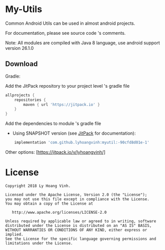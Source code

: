 My-Utils
========

Common Android Utils can be used in almost android projects.

For documentation, please see source code 's comments.

Note: All modules are compiled with Java 8 language, use android support version 26.1.0

Download
--------

Gradle:

Add the JitPack repository to your project level 's gradle file

```groovy
allprojects {
    repositories {
        maven { url 'https://jitpack.io' }
    }
}
```
  
Add the dependencies to module 's gradle file

* Using SNAPSHOT version (see [JitPack][2] for documentation):
```groovy
    implementation 'com.github.lyhoangvinh:myutil:-90cfd8d01e-1'
```

Other options: [https://jitpack.io/v/lyhoangvinh/]

License
=======

    Copyright 2018 Ly Hoang Vinh.

    Licensed under the Apache License, Version 2.0 (the "License");
    you may not use this file except in compliance with the License.
    You may obtain a copy of the License at

       http://www.apache.org/licenses/LICENSE-2.0

    Unless required by applicable law or agreed to in writing, software
    distributed under the License is distributed on an "AS IS" BASIS,
    WITHOUT WARRANTIES OR CONDITIONS OF ANY KIND, either express or implied.
    See the License for the specific language governing permissions and
    limitations under the License.

[1]: https://github.com/lyhoangvinh/myutils/releases
[2]: https://jitpack.io/docs/#snapshots
[3]: https://jitpack.io/#lyhoangvinh/myutils

